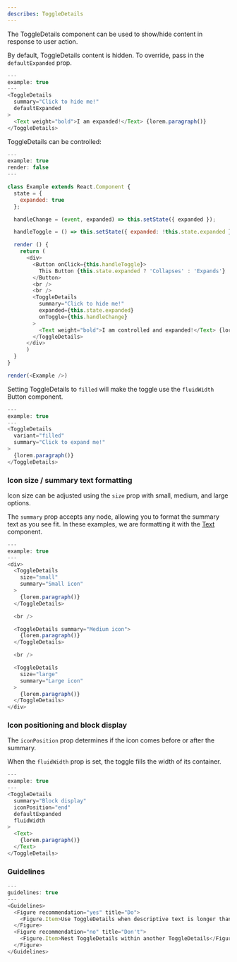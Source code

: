 ```yaml
---
describes: ToggleDetails
---
```


The ToggleDetails component can be used to show/hide content in response to user action.

By default, ToggleDetails content is hidden. To override, pass in the `defaultExpanded` prop.

```js
---
example: true
---
<ToggleDetails
  summary="Click to hide me!"
  defaultExpanded
>
  <Text weight="bold">I am expanded!</Text> {lorem.paragraph()}
</ToggleDetails>
```

ToggleDetails can be controlled:

```js
---
example: true
render: false
---

class Example extends React.Component {
  state = {
    expanded: true
  };

  handleChange = (event, expanded) => this.setState({ expanded });

  handleToggle = () => this.setState({ expanded: !this.state.expanded });

  render () {
    return (
      <div>
        <Button onClick={this.handleToggle}>
          This Button {this.state.expanded ? 'Collapses' : 'Expands'}
        </Button>
        <br />
        <br />
        <ToggleDetails
          summary="Click to hide me!"
          expanded={this.state.expanded}
          onToggle={this.handleChange}
        >
          <Text weight="bold">I am controlled and expanded!</Text> {lorem.paragraph()}
        </ToggleDetails>
      </div>
      )
  }
}

render(<Example />)
```

Setting ToggleDetails to `filled` will make the toggle use the `fluidWidth` Button component.

```js
---
example: true
---
<ToggleDetails
  variant="filled"
  summary="Click to expand me!"
>
  {lorem.paragraph()}
</ToggleDetails>
```

### Icon size / summary text formatting

Icon size can be adjusted using the `size` prop with small, medium, and large options.

The `summary` prop accepts any node, allowing you to format the summary text as
you see fit. In these examples, we are formatting it with the
[Text](#Text) component.

```js
---
example: true
---
<div>
  <ToggleDetails
    size="small"
    summary="Small icon"
  >
    {lorem.paragraph()}
  </ToggleDetails>

  <br />

  <ToggleDetails summary="Medium icon">
    {lorem.paragraph()}
  </ToggleDetails>

  <br />

  <ToggleDetails
    size="large"
    summary="Large icon"
  >
    {lorem.paragraph()}
  </ToggleDetails>
</div>
```

### Icon positioning and block display

The `iconPosition` prop determines if the icon comes before or after the summary.

When the `fluidWidth` prop is set, the toggle fills the width of its
container.

```js
---
example: true
---
<ToggleDetails
  summary="Block display"
  iconPosition="end"
  defaultExpanded
  fluidWidth
>
  <Text>
    {lorem.paragraph()}
  </Text>
</ToggleDetails>
```
### Guidelines

```js
---
guidelines: true
---
<Guidelines>
  <Figure recommendation="yes" title="Do">
    <Figure.Item>Use ToggleDetails when descriptive text is longer than a short phrase</Figure.Item>
  </Figure>
  <Figure recommendation="no" title="Don't">
    <Figure.Item>Nest ToggleDetails within another ToggleDetails</Figure.Item>
  </Figure>
</Guidelines>
```
